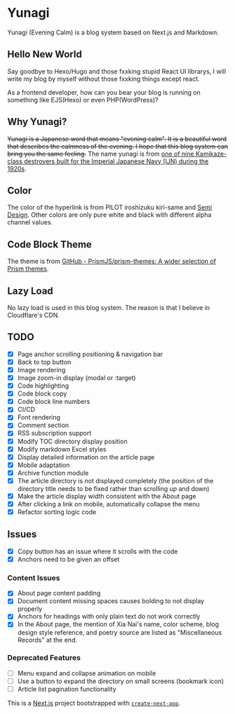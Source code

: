 # Yunagi

Yunagi (Evening Calm) is a blog system based on Next.js and Markdown.

## Hello New World

Say goodbye to Hexo/Hugo and those fxxking stupid React UI librarys, I will write my blog by myself without those fxxking things except react.

As a frontend developer, how can you bear your blog is running on something like EJS(Hexo) or even PHP(WordPress)?

## Why Yunagi?

~~Yunagi is a Japanese word that means "evening calm". It is a beautiful word that describes the calmness of the evening. I hope that this blog system can bring you the same feeling.~~ The name yunagi is from [one of nine Kamikaze-class destroyers built for the Imperial Japanese Navy (IJN) during the 1920s](https://en.wikipedia.org/wiki/Japanese_destroyer_Y%C5%ABnagi_(1924)).

## Color

The color of the hyperlink is from PILOT iroshizuku kiri-same and [Semi Design](https://semi.design/zh-CN/basic/tokens). Other colors are only pure white and black with different alpha channel values.

## Code Block Theme

The theme is from [GitHub - PrismJS/prism-themes: A wider selection of Prism themes](https://github.com/PrismJS/prism-themes).

## Lazy Load

No lazy load is used in this blog system. The reason is that I believe in Cloudflare's CDN.

## TODO

- [x] Page anchor scrolling positioning & navigation bar
- [x] Back to top button
- [x] Image rendering
- [x] Image zoom-in display (modal or :target)
- [x] Code highlighting
- [x] Code block copy
- [x] Code block line numbers
- [x] CI/CD
- [x] Font rendering
- [x] Comment section
- [x] RSS subscription support
- [x] Modify TOC directory display position
- [x] Modify markdown Excel styles
- [x] Display detailed information on the article page
- [x] Mobile adaptation
- [x] Archive function module
- [x] The article directory is not displayed completely (the position of the directory title needs to be fixed rather than scrolling up and down)
- [x] Make the article display width consistent with the About page
- [x] After clicking a link on mobile, automatically collapse the menu
- [x] Refactor sorting logic code

## Issues

- [x] Copy button has an issue where it scrolls with the code
- [x] Anchors need to be given an offset

### Content Issues

- [x] About page content padding
- [x] Document content missing spaces causes bolding to not display properly
- [x] Anchors for headings with only plain text do not work correctly
- [x] In the About page, the mention of Xia Nai's name, color scheme, blog design style reference, and poetry source are listed as "Miscellaneous Records" at the end.

### Deprecated Features

- [ ] Menu expand and collapse animation on mobile
- [ ] Use a button to expand the directory on small screens (bookmark icon)
- [ ] Article list pagination functionality

This is a [Next.js](https://nextjs.org/) project bootstrapped with [`create-next-app`](https://github.com/vercel/next.js/tree/canary/packages/create-next-app).
